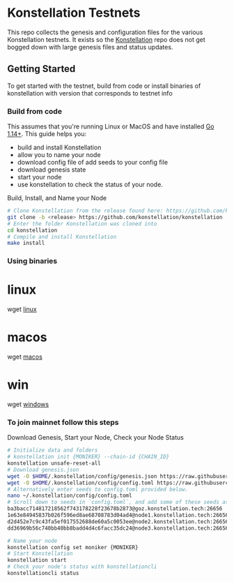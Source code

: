 # Konstellation Testnets

This repo collects the genesis and configuration files for the various Konstellation
testnets. It exists so the [Konstellation](https://github.com/konstellation/konstellation)
repo does not get bogged down with large genesis files and status updates.

## Getting Started

To get started with the testnet, build from code or install binaries of konstellation with version that corresponds to testnet info

### Build from code

This assumes that you're running Linux or MacOS and have installed [Go 1.14+](https://golang.org/dl/).  This guide helps you:

* build and install Konstellation
* allow you to name your node
* download config file of add seeds to your config file
* download genesis state
* start your node
* use konstellation to check the status of your node.

Build, Install, and Name your Node
```bash
# Clone Konstellation from the release found here: https://github.com/konstellation/konstellation/releases
git clone -b <release> https://github.com/konstellation/konstellation
# Enter the folder Konstellation was cloned into
cd konstellation
# Compile and install Konstellation
make install
```

### Using binaries
# linux
wget [linux](https://gist.github.com/Konstellation/b9168ec665bf8991a1cd20fd999452fa/raw/2c53c4c2fa0d90e7a10a6b7f2b5e28c35bec73d2/linux_amd64.tar.gz)

# macos
wget [macos](https://gist.github.com/Konstellation/b9168ec665bf8991a1cd20fd999452fa/raw/2c53c4c2fa0d90e7a10a6b7f2b5e28c35bec73d2/darwin_amd64.tar.gz)

# win
wget [windows](https://gist.github.com/Konstellation/b9168ec665bf8991a1cd20fd999452fa/raw/2c53c4c2fa0d90e7a10a6b7f2b5e28c35bec73d2/windows_amd64.tar.gz)


### To join mainnet follow this steps
Download Genesis, Start your Node, Check your Node Status
```bash
# Initialize data and folders
# konstellation init {MONIKER} --chain-id {CHAIN_ID}
konstellation unsafe-reset-all
# Download genesis.json
wget -O $HOME/.konstellation/config/genesis.json https://raw.githubusercontent.com/konstellation/testnet/darchub-1/genesis.json
wget -O $HOME/.konstellation/config/config.toml https://raw.githubusercontent.com/konstellation/testnet/darchub-1/config.toml
# Alternatively enter seeds to config.toml provided below.
nano ~/.konstellation/config/config.toml
# Scroll down to seeds in `config.toml`, and add some of these seeds as a comma-separated list:
ba3bacc714817218562f743178228f23678b2873@goz.konstellation.tech:26656
1e63e84945837b026f596ed8ae68708783d04ad4@node1.konstellation.tech:26656
d2d452e7c9c43fa5ef017552688de60a5c0053ee@node2.konstellation.tech:26656
dd36969b56c740bb40bb8badd4d4c6facc35dc24@node3.konstellation.tech:26656

# Name your node
konstellation config set moniker {MONIKER}
# Start Konstellation
konstellation start
# Check your node's status with konstellationcli
konstellationcli status
```